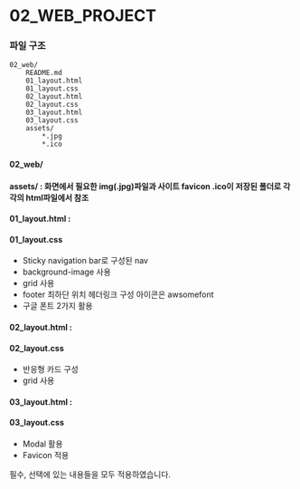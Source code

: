 # 02_WEB_PROJECT

### 파일 구조

```
02_web/
	README.md
	01_layout.html
	01_layout.css
	02_layout.html
	02_layout.css
	03_layout.html
	03_layout.css
	assets/
	    *.jpg
	    *.ico
```




#### 02_web/
#### assets/ : 화면에서 필요한 img(.jpg)파일과 사이트 favicon .ico이 저장된 폴더로 각각의 html파일에서 참조

#### 01_layout.html :
#### 01_layout.css
 - Sticky navigation bar로 구성된 nav
 - background-image 사용
 - grid 사용
 - footer 최하단 위치 헤더링크 구성 아이콘은 awsomefont
 - 구글 폰트 2가지 활용
 
#### 02_layout.html :
#### 02_layout.css
 - 반응형 카드 구성
 - grid 사용
 
#### 03_layout.html :
#### 03_layout.css
 - Modal 활용
 - Favicon 적용
 

필수, 선택에 있는 내용들을 모두 적용하였습니다.

